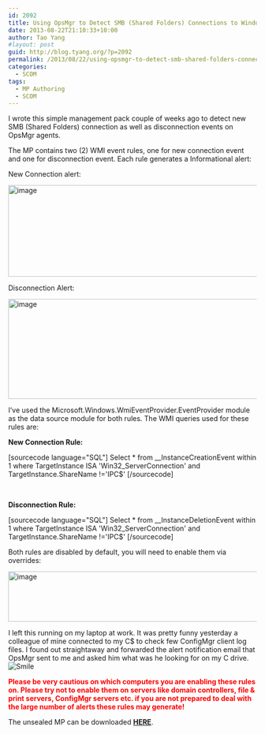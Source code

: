```yaml
---
id: 2092
title: Using OpsMgr to Detect SMB (Shared Folders) Connections to Windows Computers
date: 2013-08-22T21:10:33+10:00
author: Tao Yang
#layout: post
guid: http://blog.tyang.org/?p=2092
permalink: /2013/08/22/using-opsmgr-to-detect-smb-shared-folders-connections-to-windows-computers/
categories:
  - SCOM
tags:
  - MP Authoring
  - SCOM
---
```

I wrote this simple management pack couple of weeks ago to detect new SMB (Shared Folders) connection as well as disconnection events on OpsMgr agents.

The MP contains two (2) WMI event rules, one for new connection event and one for disconnection event. Each rule generates a Informational alert:

New Connection alert:

<a href="http://blog.tyang.org/wp-content/uploads/2013/08/image18.png"><img style="background-image: none; padding-top: 0px; padding-left: 0px; display: inline; padding-right: 0px; border: 0px;" title="image" alt="image" src="http://blog.tyang.org/wp-content/uploads/2013/08/image_thumb18.png" width="580" height="186" border="0" /></a>

Disconnection Alert:

<a href="http://blog.tyang.org/wp-content/uploads/2013/08/image19.png"><img style="background-image: none; padding-top: 0px; padding-left: 0px; display: inline; padding-right: 0px; border: 0px;" title="image" alt="image" src="http://blog.tyang.org/wp-content/uploads/2013/08/image_thumb19.png" width="580" height="203" border="0" /></a>

I’ve used the Microsoft.Windows.WmiEventProvider.EventProvider module as the data source module for both rules. The WMI queries used for these rules are:

<strong>New Connection Rule:</strong>

[sourcecode language="SQL"]
Select * from __InstanceCreationEvent within 1 where TargetInstance ISA 'Win32_ServerConnection' and TargetInstance.ShareName !='IPC$'
[/sourcecode]

&nbsp;

<strong>Disconnection Rule:</strong>

[sourcecode language="SQL"]
Select * from __InstanceDeletionEvent within 1 where TargetInstance ISA 'Win32_ServerConnection' and TargetInstance.ShareName !='IPC$'
[/sourcecode]


Both rules are disabled by default, you will need to enable them via overrides:

<a href="http://blog.tyang.org/wp-content/uploads/2013/08/image20.png"><img style="background-image: none; padding-top: 0px; padding-left: 0px; display: inline; padding-right: 0px; border: 0px;" title="image" alt="image" src="http://blog.tyang.org/wp-content/uploads/2013/08/image_thumb20.png" width="580" height="102" border="0" /></a>

I left this running on my laptop at work. It was pretty funny yesterday a colleague of mine connected to my C$ to check few ConfigMgr client log files. I found out straightaway and forwarded the alert notification email that OpsMgr sent to me and asked him what was he looking for on my C drive. <img class="wlEmoticon wlEmoticon-smile" style="border-style: none;" alt="Smile" src="http://blog.tyang.org/wp-content/uploads/2013/08/wlEmoticon-smile.png" />

<strong><span style="color: #ff0000;">Please be very cautious on which computers you are enabling these rules on. Please try not to enable them on servers like domain controllers, file &amp; print servers, ConfigMgr servers etc. if you are not prepared to deal with the large number of alerts these rules may generate!</span></strong>

The unsealed MP can be downloaded <strong><a href="http://blog.tyang.org/wp-content/uploads/2013/08/SMB.Connection.Detection.zip">HERE</a></strong>.